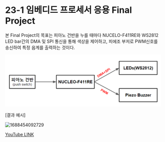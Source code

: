 # 23-1 임베디드 프로세서 응용 Final Project

본 Final Project의 목표는 피아노 건반을 누를 때마다 NUCELO-F411RE와 WS2812 LED bar간의 DMA 및 SPI 통신을 통해 색상을 제어하고, 피에조 부저로 PWM신호를 송신하여 특정 음계를 출력하는 것이다.

![1688454173322](image/README/1688454173322.png)

[결과 예시]

![1688454092729](image/README/1688454092729.png)


[YouTube LINK](https://youtu.be/sW-dLjTRV7A)
